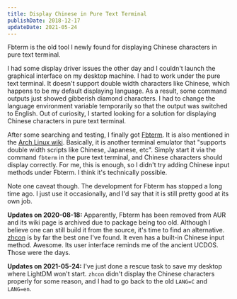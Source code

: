 ```yaml
---
title: Display Chinese in Pure Text Terminal
publishDate: 2018-12-17
updateDate: 2021-05-24
---
```


Fbterm is the old tool I newly found for displaying Chinese characters in pure text terminal.

I had some display driver issues the other day and I couldn't launch the graphical interface on my desktop machine. I had to work under the pure text terminal. It doesn't support double width characters like Chinese, which happens to be my default displaying language. As a result, some command outputs just showed gibberish diamond characters. I had to change the language environment variable temporarily so that the output was switched to English. Out of curiosity, I started looking for a solution for displaying Chinese characters in pure text terminal.

After some searching and testing, I finally got [Fbterm](https://code.google.com/archive/p/fbterm/). It is also mentioned in the [Arch Linux wiki](https://wiki.archlinux.org/index.php/Fbterm). Basically, it is another terminal emulator that "supports double width scripts like Chinese, Japanese, etc". Simply start it via the command `fbterm` in the pure text terminal, and Chinese characters should display correctly. For me, this is enough, so I didn't try adding Chinese input methods under Fbterm. I think it's technically possible.

Note one caveat though. The development for Fbterm has stopped a long time ago. I just use it occasionally, and I'd say that it is still pretty good at its own job.

**Updates on 2020-08-18:** Apparently, Fbterm has been removed from AUR and its wiki page is archived due to package being too old. Although I believe one can still build it from the source, it's time to find an alternative. [zhcon](https://aur.archlinux.org/packages/zhcon/) is by far the best one I've found. It even has a built-in Chinese input method. Awesome. Its user interface reminds me of the ancient UCDOS. Those were the days.

**Updates on 2021-05-24:** I've just done a rescue task to save my desktop where LightDM won't start. `zhcon` didn't display the Chinese characters properly for some reason, and I had to go back to the old `LANG=C` and `LANG=en`.
